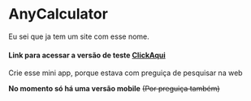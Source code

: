 # AnyCalculator
Eu sei que ja tem um site com esse nome.

#### Link para acessar a versão de teste [ClickAqui](https://any-calculator.herokuapp.com)


Crie esse mini app, porque estava com preguiça de pesquisar na web

**No momento só há uma versão mobile** <strike>(Por preguiça também)</strike>

